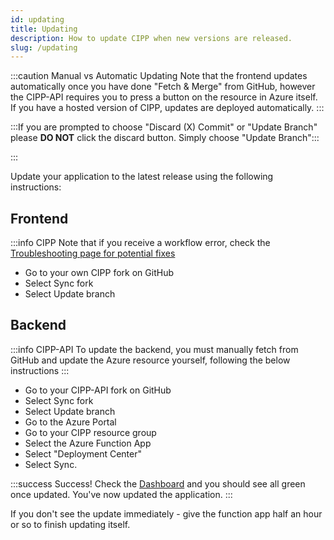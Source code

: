 ```yaml
---
id: updating
title: Updating
description: How to update CIPP when new versions are released.
slug: /updating
---
```


:::caution Manual vs Automatic Updating
Note that the frontend updates automatically once you have done "Fetch & Merge" from GitHub, however the CIPP-API requires you to press a button on the resource in Azure itself. If you have a hosted version of CIPP, updates are deployed automatically.
:::

:::If you are prompted to choose "Discard (X) Commit" or "Update Branch" please **DO NOT** click the discard button. Simply choose "Update Branch":::

:::

Update your application to the latest release using the following instructions:

## Frontend

:::info CIPP
Note that if you receive a workflow error, check the [Troubleshooting page for potential fixes](/docs/general/troubleshooting)

- Go to your own CIPP fork on GitHub
- Select Sync fork
- Select Update branch

## Backend

:::info CIPP-API
To update the backend, you must manually fetch from GitHub and update the Azure resource yourself, following the below instructions
:::

- Go to your CIPP-API fork on GitHub
- Select Sync fork
- Select Update branch
- Go to the Azure Portal
- Go to your CIPP resource group
- Select the Azure Function App
- Select "Deployment Center"
- Select Sync.

:::success Success!
Check the [Dashboard](/docs/user/usingcipp/dashboard) and you should see all green once updated.
You've now updated the application.
:::

If you don't see the update immediately - give the function app half an hour or so to finish updating itself.
